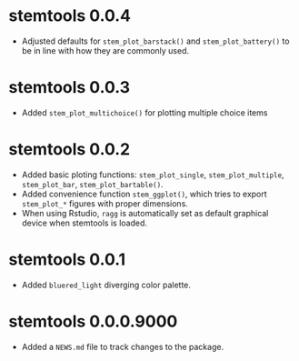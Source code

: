 # stemtools 0.0.4

* Adjusted defaults for `stem_plot_barstack()` and `stem_plot_battery()` to be in line with how they are commonly used.

# stemtools 0.0.3

* Added `stem_plot_multichoice()` for plotting multiple choice items

# stemtools 0.0.2

* Added basic ploting functions: `stem_plot_single`, `stem_plot_multiple`, `stem_plot_bar`, `stem_plot_bartable()`.
* Added convenience function `stem_ggplot()`, which tries to export `stem_plot_*` figures with proper dimensions.
* When using Rstudio, `ragg` is automatically set as default graphical device when stemtools is loaded.

# stemtools 0.0.1

* Added `bluered_light` diverging color palette.

# stemtools 0.0.0.9000

* Added a `NEWS.md` file to track changes to the package.
